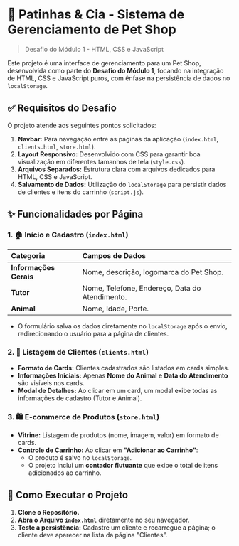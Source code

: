 # 🐶 Patinhas & Cia - Sistema de Gerenciamento de Pet Shop

> Desafio do Módulo 1 - HTML, CSS e JavaScript

Este projeto é uma interface de gerenciamento para um Pet Shop, desenvolvida como parte do **Desafio do Módulo 1**, focando na integração de HTML, CSS e JavaScript puros, com ênfase na persistência de dados no `localStorage`.

## ✅ Requisitos do Desafio

O projeto atende aos seguintes pontos solicitados:

1.  **Navbar:** Para navegação entre as páginas da aplicação (`index.html`, `clients.html`, `store.html`).
2.  **Layout Responsivo:** Desenvolvido com CSS para garantir boa visualização em diferentes tamanhos de tela (`style.css`).
3.  **Arquivos Separados:** Estrutura clara com arquivos dedicados para HTML, CSS e JavaScript.
4.  **Salvamento de Dados:** Utilização do `localStorage` para persistir dados de clientes e itens do carrinho (`script.js`).

## ✨ Funcionalidades por Página

### 1. 🏠 Início e Cadastro (`index.html`)

| Categoria | Campos de Dados |
| :--- | :--- |
| **Informações Gerais** | Nome, descrição, logomarca do Pet Shop. |
| **Tutor** | Nome, Telefone, Endereço, Data do Atendimento. |
| **Animal** | Nome, Idade, Porte. |

* O formulário salva os dados diretamente no `localStorage` após o envio, redirecionando o usuário para a página de clientes.

### 2. 📝 Listagem de Clientes (`clients.html`)

* **Formato de Cards:** Clientes cadastrados são listados em cards simples.
* **Informações Iniciais:** Apenas **Nome do Animal** e **Data do Atendimento** são visíveis nos cards.
* **Modal de Detalhes:** Ao clicar em um card, um modal exibe todas as informações de cadastro (Tutor e Animal).

### 3. 🛍️ E-commerce de Produtos (`store.html`)

* **Vitrine:** Listagem de produtos (nome, imagem, valor) em formato de cards.
* **Controle de Carrinho:** Ao clicar em **"Adicionar ao Carrinho"**:
    * O produto é salvo no `localStorage`.
    * O projeto inclui um **contador flutuante** que exibe o total de itens adicionados ao carrinho.

## 🚀 Como Executar o Projeto

1.  **Clone o Repositório.**
2.  **Abra o Arquivo `index.html`** diretamente no seu navegador.
3.  **Teste a persistência:** Cadastre um cliente e recarregue a página; o cliente deve aparecer na lista da página "Clientes".
